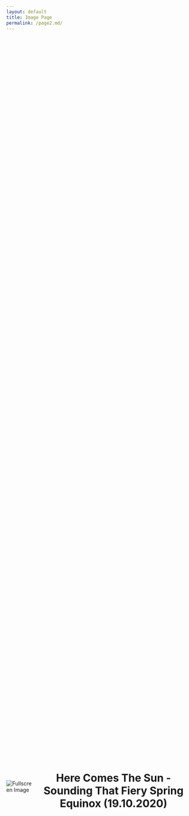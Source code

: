 ```yaml
---
layout: default
title: Image Page
permalink: /page2.md/
---
```


<html lang="en">
  <head>
    <!-- ... same as before ... -->
    <link rel="stylesheet" href="{{ site.baseurl }}/assets/css/style.css" />
    <style>
      /* Center the text */
      .center-content {
        display: flex;
        justify-content: center;
        align-items: center;
        height: 100vh; /* 100% of the viewport height */
      }
      .center-text {
        text-align: center;
      }
      /* Additional styles for better formatting */
      #newText {
        max-width: 800px;
        margin: 0 auto;
      }
    </style>
  </head>
  <body>
    <div class="fade-in-out">
      <div class="fullscreen-container">
        <div class="fade-out-element center-content">
          <img
            src="{{ site.baseurl }}/assets/images/gallery/halo.jpeg"
            alt="Fullscreen Image"
            class="fullscreen-image fade-out"
          />
          <br /><br /><br /><br /><br />
          <!-- Introductory Text Section -->
          <div class="intro-text center-text">
            <h1>Here Comes The Sun - Sounding That Fiery Spring Equinox (19.10.2020)</h1>
            <p>
              <!-- ... your content ... -->
            </p>
          </div>
          <!-- End Introductory Text Section -->
          <!-- New Text Section -->
          <div id="newText" style="display: none;">
          <img 
  src="{{ site.baseurl }}/assets/images/gallery/halo.jpeg" 
  alt="Description of Small Image" 
  class="small-image"
  style="width: 180px; height: auto;"
/>
            <p>Within the series: Sun & Spring Kaleidoscope

Radiant model in this work: Louïs Rault Watanabe Louïs Rault Watanabe @louisrault (IG)

Photography of background blossoms: Patty Den Boer

- This so called material and earthly life seems to bare with it an unquenchable thirst that only death could stop.

And until we come back to realizing to need no thing but love and all the beauty and joy that comes with it whilst it so abundantly flows from it, that, with its ethereal light, reaches far beyond that ephemeral dream time of men's existence, indeed beyond all imaginary and idol needs, for all eternity. -

Text by: The Eternal Fire Of The Gods - Miguel Angel Plukkel</p>
          </div>
          <!-- End New Text Section -->
          <!-- Request a Quote Section -->
          <div id="quoteSection" style="display: none;">
            {% include request_quote.md %}
          </div>
          <!-- End Request a Quote Section -->
          <script>
            document.addEventListener("DOMContentLoaded", function() {
              const fadeOutElement = document.querySelector(".fade-out-element img");
              const introText = document.querySelector(".intro-text");
              const quoteSection = document.getElementById("quoteSection");
              const newText = document.getElementById("newText");
              // Add an event listener for the animation end
              fadeOutElement.addEventListener("animationend", function() {
                // Remove the fade-out class after the animation ends
                fadeOutElement.classList.remove("fade-out");
                // Hide the intro text and image
                introText.style.display = "none";
                fadeOutElement.style.display = "none";
                // Display the new text and quote section
                newText.style.display = "block";
                quoteSection.style.display = "block";
              });
            });
          </script>
        </div>
      </div>
    </div>
  </body>
</html>
